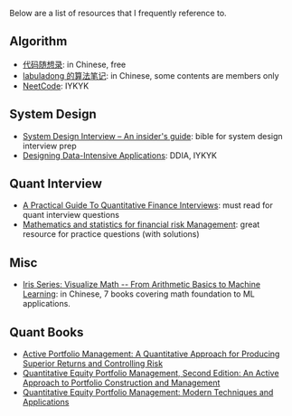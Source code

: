 Below are a list of resources that I frequently reference to.

## Algorithm
- [代码随想录](https://programmercarl.com/): in Chinese, free
- [labuladong 的算法笔记](https://labuladong.online/algo/): in Chinese, some contents are members only
- [NeetCode](https://neetcode.io/): IYKYK

## System Design
- [System Design Interview – An insider's guide](https://www.amazon.com/System-Design-Interview-insiders-Second/dp/B08CMF2CQF/): bible for system design interview prep
- [Designing Data-Intensive Applications](https://www.oreilly.com/library/view/designing-data-intensive-applications/9781491903063/): DDIA, IYKYK

## Quant Interview
- [A Practical Guide To Quantitative Finance Interviews](https://www.amazon.com/Practical-Guide-Quantitative-Finance-Interviews/dp/1735028800/): must read for quant interview questions
- [Mathematics and statistics for financial risk Management](https://www.amazon.com/Mathematics-Statistics-Financial-Risk-Management/dp/1118750292/): great resource for practice questions (with solutions)

## Misc
- [Iris Series: Visualize Math -- From Arithmetic Basics to Machine Learning](https://github.com/Visualize-ML): in Chinese, 7 books covering math foundation to ML applications.

## Quant Books
- [Active Portfolio Management: A Quantitative Approach for Producing Superior Returns and Controlling Risk](https://www.amazon.com/Active-Portfolio-Management-Quantitative-Controlling/dp/0070248826)
- [Quantitative Equity Portfolio Management, Second Edition: An Active Approach to Portfolio Construction and Management](https://www.amazon.com/Quantitative-Equity-Portfolio-Management-Second/dp/1264268920)
- [Quantitative Equity Portfolio Management: Modern Techniques and Applications](https://www.amazon.com/Quantitative-Equity-Portfolio-Management-Applications/dp/1584885580)